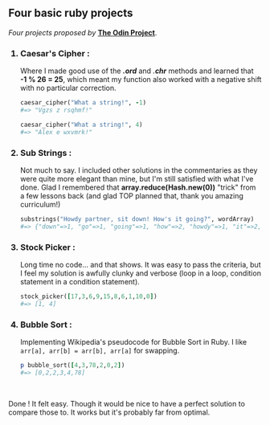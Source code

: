 ## Four basic ruby projects

*Four projects proposed by* **[The Odin Project](https://www.theodinproject.com/paths/full-stack-ruby-on-rails/courses/ruby-programming#basic-ruby-projects)**.

<ol> <h3><li> Caesar's Cipher :</h3>
Where  I made good use of the <b><i>.ord</i></b> and <i>.<b>chr</b></i> methods and learned that <b>-1 % 26 = 25</b>, which meant my function also worked with a negative shift with no particular correction.

``` ruby
caesar_cipher("What a string!", -1)
#=> "Vgzs z rsqhmf!"

caesar_cipher("What a string!", 4)
#=> "Alex e wxvmrk!"
```
### <li> Sub Strings :
Not much to say. I included other solutions in the commentaries as they were quite more elegant than mine, but I'm still satisfied with what I've done. Glad I remembered that **array.reduce(Hash.new(0))** "trick" from a few lessons back (and glad TOP planned that, thank you amazing curriculum!)
```ruby
substrings("Howdy partner, sit down! How's it going?", wordArray)
#=> {"down"=>1, "go"=>1, "going"=>1, "how"=>2, "howdy"=>1, "it"=>2, "i"=>3, "own"=>1, "part"=>1, "partner"=>1, "sit"=>1}
```

### <li> Stock Picker :
Long time no code... and that shows. It was easy to pass the criteria, but I feel my solution is awfully clunky and verbose (loop in a loop, condition statement in a condition statement).
```ruby
stock_picker([17,3,6,9,15,8,6,1,10,0])
#=> [1, 4]
```

### <li> Bubble Sort :
Implementing Wikipedia's pseudocode for Bubble Sort in Ruby. I like `arr[a], arr[b] = arr[b], arr[a]` for swapping.

```ruby
p bubble_sort([4,3,78,2,0,2])
#=> [0,2,2,3,4,78]
``` 
</ol>
<br>

Done ! It felt easy. Though it would be nice to have a perfect solution to compare those to. It works but it's probably far from optimal.







